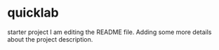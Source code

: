 # quicklab
starter project 
I am editing the README file. Adding some more details about the project description.
